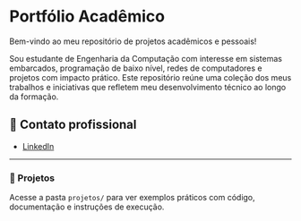 # Portfólio Acadêmico

Bem-vindo ao meu repositório de projetos acadêmicos e pessoais!

Sou estudante de Engenharia da Computação com interesse em sistemas embarcados, programação de baixo nível, redes de computadores e projetos com impacto prático. Este repositório reúne uma coleção dos meus trabalhos e iniciativas que refletem meu desenvolvimento técnico ao longo da formação.

## 🔗 Contato profissional

- [LinkedIn](https://www.linkedin.com/in/marcos-cesar-barbosa-dos-santos-ferreira-neto-b47917364/)

---

### 📁 Projetos

Acesse a pasta `projetos/` para ver exemplos práticos com código, documentação e instruções de execução.
